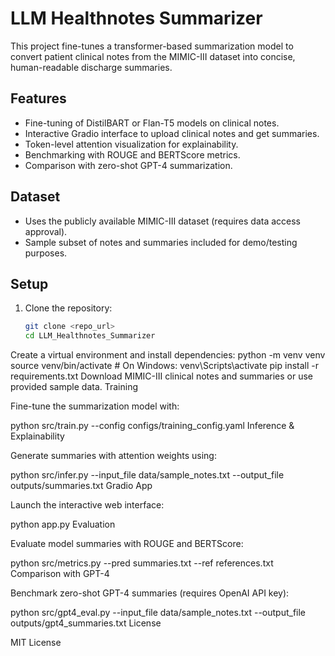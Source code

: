# LLM Healthnotes Summarizer

This project fine-tunes a transformer-based summarization model to convert patient clinical notes from the MIMIC-III dataset into concise, human-readable discharge summaries.

## Features

- Fine-tuning of DistilBART or Flan-T5 models on clinical notes.
- Interactive Gradio interface to upload clinical notes and get summaries.
- Token-level attention visualization for explainability.
- Benchmarking with ROUGE and BERTScore metrics.
- Comparison with zero-shot GPT-4 summarization.

## Dataset

- Uses the publicly available MIMIC-III dataset (requires data access approval).
- Sample subset of notes and summaries included for demo/testing purposes.

## Setup

1. Clone the repository:
   ```bash
   git clone <repo_url>
   cd LLM_Healthnotes_Summarizer
Create a virtual environment and install dependencies:
python -m venv venv
source venv/bin/activate   # On Windows: venv\Scripts\activate
pip install -r requirements.txt
Download MIMIC-III clinical notes and summaries or use provided sample data.
Training

Fine-tune the summarization model with:

python src/train.py --config configs/training_config.yaml
Inference & Explainability

Generate summaries with attention weights using:

python src/infer.py --input_file data/sample_notes.txt --output_file outputs/summaries.txt
Gradio App

Launch the interactive web interface:

python app.py
Evaluation

Evaluate model summaries with ROUGE and BERTScore:

python src/metrics.py --pred summaries.txt --ref references.txt
Comparison with GPT-4

Benchmark zero-shot GPT-4 summaries (requires OpenAI API key):

python src/gpt4_eval.py --input_file data/sample_notes.txt --output_file outputs/gpt4_summaries.txt
License

MIT License


